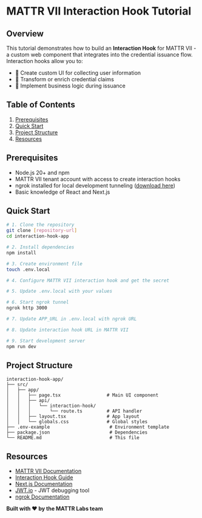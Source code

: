 # MATTR VII Interaction Hook Tutorial

## Overview

This tutorial demonstrates how to build an **Interaction Hook** for MATTR VII - a custom web component that integrates into the credential issuance flow. Interaction hooks allow you to:

- 🎨 Create custom UI for collecting user information
- 🔄 Transform or enrich credential claims
- 🎯 Implement business logic during issuance

## Table of Contents

1. [Prerequisites](#prerequisites)
2. [Quick Start](#quick-start)
3. [Project Structure](#project-structure)
4. [Resources](#resources)

## Prerequisites

- Node.js 20+ and npm
- MATTR VII tenant account with access to create interaction hooks
- ngrok installed for local development tunneling ([download here](https://ngrok.com/download))
- Basic knowledge of React and Next.js

## Quick Start

```bash
# 1. Clone the repository
git clone [repository-url]
cd interaction-hook-app

# 2. Install dependencies
npm install

# 3. Create environment file
touch .env.local

# 4. Configure MATTR VII interaction hook and get the secret

# 5. Update .env.local with your values

# 6. Start ngrok tunnel
ngrok http 3000

# 7. Update APP_URL in .env.local with ngrok URL

# 8. Update interaction hook URL in MATTR VII

# 9. Start development server
npm run dev
```

## Project Structure

```
interaction-hook-app/
├── src/
│   ├── app/
│   │   ├── page.tsx                 # Main UI component
│   │   ├── api/
│   │   │   └── interaction-hook/
│   │   │       └── route.ts         # API handler
│   │   ├── layout.tsx               # App layout
│   │   └── globals.css              # Global styles
├── .env-example                      # Environment template
├── package.json                      # Dependencies
└── README.md                         # This file
```

## Resources

- [MATTR VII Documentation](https://learn.mattr.global)
- [Interaction Hook Guide](https://learn.mattr.global/guides/oid4vci/interaction-hook-tutorial)
- [Next.js Documentation](https://nextjs.org/docs)
- [JWT.io](https://jwt.io) - JWT debugging tool
- [ngrok Documentation](https://ngrok.com/docs)

**Built with ❤️ by the MATTR Labs team**
